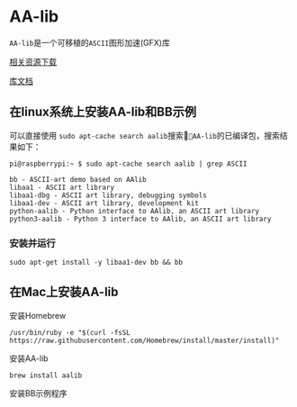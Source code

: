 # AA-lib

`AA-lib`是一个可移植的`ASCII`图形加速(GFX)库

[相关资源下载](./download/download.md)

[库文档](./documents/toc.md)

## 在linux系统上安装AA-lib和BB示例

可以直接使用 `sudo apt-cache search aalib`搜索`AA-lib`的已编译包，搜索结果如下：


`pi@raspberrypi:~ $ sudo apt-cache search aalib | grep ASCII`

```
bb - ASCII-art demo based on AAlib
libaa1 - ASCII art library
libaa1-dbg - ASCII art library, debugging symbols
libaa1-dev - ASCII art library, development kit
python-aalib - Python interface to AAlib, an ASCII art library
python3-aalib - Python 3 interface to AAlib, an ASCII art library
```

### 安装并运行

`sudo apt-get install -y libaa1-dev bb && bb`

## 在Mac上安装AA-lib

安装Homebrew

`/usr/bin/ruby -e "$(curl -fsSL https://raw.githubusercontent.com/Homebrew/install/master/install)"`

安装AA-lib

`brew install aalib`

安装BB示例程序



